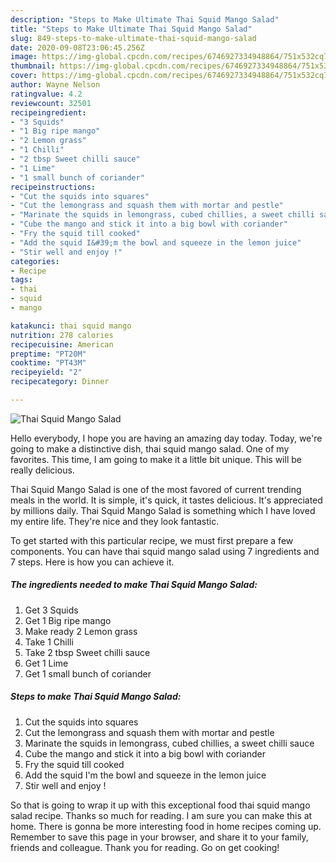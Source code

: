 ```yaml
---
description: "Steps to Make Ultimate Thai Squid Mango Salad"
title: "Steps to Make Ultimate Thai Squid Mango Salad"
slug: 849-steps-to-make-ultimate-thai-squid-mango-salad
date: 2020-09-08T23:06:45.256Z
image: https://img-global.cpcdn.com/recipes/6746927334948864/751x532cq70/thai-squid-mango-salad-recipe-main-photo.jpg
thumbnail: https://img-global.cpcdn.com/recipes/6746927334948864/751x532cq70/thai-squid-mango-salad-recipe-main-photo.jpg
cover: https://img-global.cpcdn.com/recipes/6746927334948864/751x532cq70/thai-squid-mango-salad-recipe-main-photo.jpg
author: Wayne Nelson
ratingvalue: 4.2
reviewcount: 32501
recipeingredient:
- "3 Squids"
- "1 Big ripe mango"
- "2 Lemon grass"
- "1 Chilli"
- "2 tbsp Sweet chilli sauce"
- "1 Lime"
- "1 small bunch of coriander"
recipeinstructions:
- "Cut the squids into squares"
- "Cut the lemongrass and squash them with mortar and pestle"
- "Marinate the squids in lemongrass, cubed chillies, a sweet chilli sauce"
- "Cube the mango and stick it into a big bowl with coriander"
- "Fry the squid till cooked"
- "Add the squid I&#39;m the bowl and squeeze in the lemon juice"
- "Stir well and enjoy !"
categories:
- Recipe
tags:
- thai
- squid
- mango

katakunci: thai squid mango 
nutrition: 278 calories
recipecuisine: American
preptime: "PT20M"
cooktime: "PT43M"
recipeyield: "2"
recipecategory: Dinner

---
```



![Thai Squid Mango Salad](https://img-global.cpcdn.com/recipes/6746927334948864/751x532cq70/thai-squid-mango-salad-recipe-main-photo.jpg)

Hello everybody, I hope you are having an amazing day today. Today, we're going to make a distinctive dish, thai squid mango salad. One of my favorites. This time, I am going to make it a little bit unique. This will be really delicious.



Thai Squid Mango Salad is one of the most favored of current trending meals in the world. It is simple, it's quick, it tastes delicious. It's appreciated by millions daily. Thai Squid Mango Salad is something which I have loved my entire life. They're nice and they look fantastic.


To get started with this particular recipe, we must first prepare a few components. You can have thai squid mango salad using 7 ingredients and 7 steps. Here is how you can achieve it.

<!--inarticleads1-->

##### The ingredients needed to make Thai Squid Mango Salad:

1. Get 3 Squids
1. Get 1 Big ripe mango
1. Make ready 2 Lemon grass
1. Take 1 Chilli
1. Take 2 tbsp Sweet chilli sauce
1. Get 1 Lime
1. Get 1 small bunch of coriander




<!--inarticleads2-->

##### Steps to make Thai Squid Mango Salad:

1. Cut the squids into squares
1. Cut the lemongrass and squash them with mortar and pestle
1. Marinate the squids in lemongrass, cubed chillies, a sweet chilli sauce
1. Cube the mango and stick it into a big bowl with coriander
1. Fry the squid till cooked
1. Add the squid I&#39;m the bowl and squeeze in the lemon juice
1. Stir well and enjoy !




So that is going to wrap it up with this exceptional food thai squid mango salad recipe. Thanks so much for reading. I am sure you can make this at home. There is gonna be more interesting food in home recipes coming up. Remember to save this page in your browser, and share it to your family, friends and colleague. Thank you for reading. Go on get cooking!
